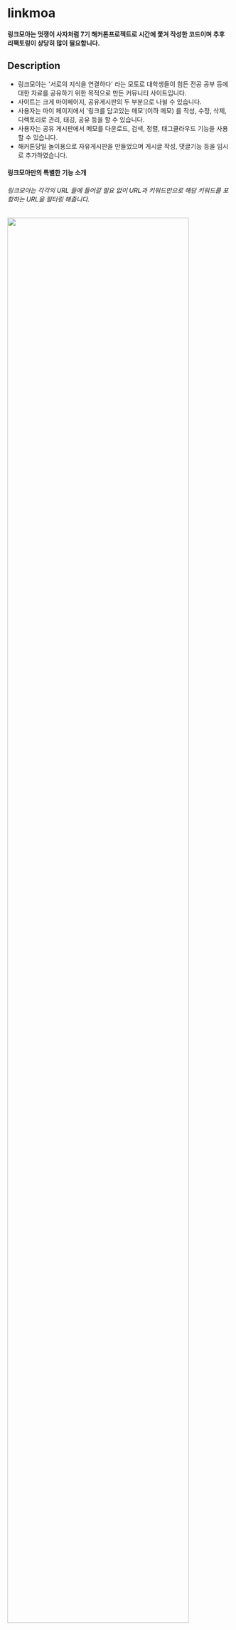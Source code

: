 # linkmoa

#### 링크모아는 멋쟁이 사자처럼 7기 해커톤프로젝트로 시간에 쫓겨 작성한 코드이며 추후 리팩토링이 상당히 많이 필요합니다.

## Description
- 링크모아는 '서로의 지식을 연결하다' 라는 모토로 대학생들이 힘든 전공 공부 등에 대한 자료를 공유하기 위한 목적으로 만든 커뮤니티 사이트입니다.
- 사이트는 크게 마이페이지, 공유게시판의 두 부분으로 나뉠 수 있습니다.
- 사용자는 마이 페이지에서 '링크를 담고있는 메모'(이하 메모) 를 작성, 수정, 삭제, 디렉토리로 관리, 태깅, 공유 등을 할 수 있습니다.
- 사용자는 공유 게시판에서 메모를 다운로드, 검색, 정렬, 태그클라우드 기능을 사용 할 수 있습니다.
- 해커톤당일 놀이용으로 자유게시판을 만들었으며 게시글 작성, 댓글기능 등을 임시로 추가하였습니다.

#### 링크모아만의 특별한 기능 소개
###### 링크모아는 각각의 URL 들에 들어갈 필요 없이 URL과 키워드만으로 해당 키워드를 포함하는 URL을 필터링 해줍니다.
<img src="https://user-images.githubusercontent.com/41745717/63235505-ac0c6880-c274-11e9-9efe-01c34ac92194.PNG" width="90%"></img>
1. 위 사진은 링크모아의 자유게시판으로 크게 검색창, 컨텐츠 창으로 나뉩니다.
2. 사용자는 URL 리스트에 자신이 저장해놓은 URL 들, 키워드창에 찾고자 하는 키워드를 입력합니다.
<img src="https://user-images.githubusercontent.com/41745717/63235506-add62c00-c274-11e9-8758-8e63d1c5a790.PNG" width="90%"></img>
3. 위와같이 입력을 하고 검색을 하면 JVM 단어를 포함한 URL만을 추출 해 줍니다.
<img src="https://user-images.githubusercontent.com/41745717/63235509-af9fef80-c274-11e9-970f-8815eac846d1.PNG" width="90%"></img>
